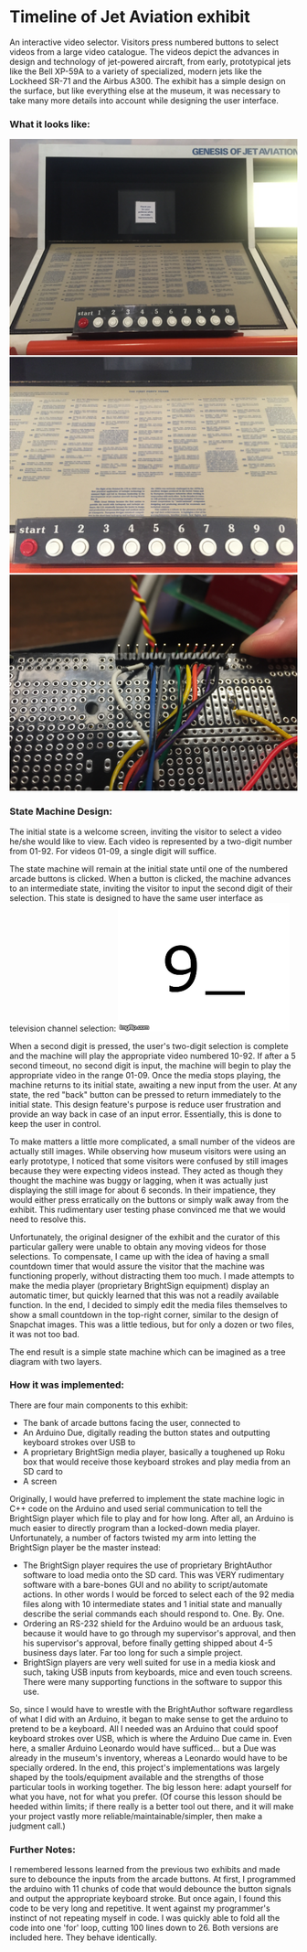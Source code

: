 # Timeline of Jet Aviation exhibit
An interactive video selector. Visitors press numbered buttons to select videos from a large video catalogue. The videos depict the advances in design and technology of jet-powered aircraft, from early, prototypical jets like the Bell XP-59A to a variety of specialized, modern jets like the Lockheed SR-71 and the Airbus A300. The exhibit has a simple design on the surface, but like everything else at the museum, it was necessary to take many more details into account while designing the user interface.

### What it looks like:
![online](https://github.com/pjoneja/Portfolio/blob/master/Timeline%20of%20Jet%20Aviation/IMG_0934.JPG)
![online](https://github.com/pjoneja/Portfolio/blob/master/Timeline%20of%20Jet%20Aviation/IMG_0935.JPG)
![online](https://github.com/pjoneja/Portfolio/blob/master/Timeline%20of%20Jet%20Aviation/IMG_0923.jpg)

### State Machine Design:
The initial state is a welcome screen, inviting the visitor to select a video he/she would like to view. Each video is represented by a two-digit number from 01-92. For videos 01-09, a single digit will suffice. 

The state machine will remain at the initial state until one of the numbered arcade buttons is clicked. When a button is clicked, the machine advances to an intermediate state, inviting the visitor to input the second digit of their selection. This state is designed to have the same user interface as television channel selection:
![online](https://github.com/pjoneja/Portfolio/blob/master/Timeline%20of%20Jet%20Aviation/9_.gif)

When a second digit is pressed, the user's two-digit selection is complete and the machine will play the appropriate video numbered 10-92. If after a 5 second timeout, no second digit is input, the machine will begin to play the appropriate video in the range 01-09. Once the media stops playing, the machine returns to its initial state, awaiting a new input from the user. At any state, the red "back" button can be pressed to return immediately to the initial state. This design feature's purpose is reduce user frustration and provide an way back in case of an input error. Essentially, this is done to keep the user in control.

To make matters a little more complicated, a small number of the videos are actually still images. While observing how museum visitors were using an early prototype, I noticed that some visitors were confused by still images because they were expecting videos instead. They acted as though they thought the machine was buggy or lagging, when it was actually just displaying the still image for about 6 seconds. In their impatience, they would either press erratically on the buttons or simply walk away from the exhibit. This rudimentary user testing phase convinced me that we would need to resolve this. 

Unfortunately, the original designer of the exhibit and the curator of this particular gallery were unable to obtain any moving videos for those selections. To compensate, I came up with the idea of having a small countdown timer that would assure the visitor that the machine was functioning properly, without distracting them too much. I made attempts to make the media player (proprietary BrightSign equipment) display an automatic timer, but quickly learned that this was not a readily available function. In the end, I decided to simply edit the media files themselves to show a small countdown in the top-right corner, similar to the design of Snapchat images. This was a little tedious, but for only a dozen or two files, it was not too bad. 

The end result is a simple state machine which can be imagined as a tree diagram with two layers.  

### How it was implemented:

There are four main components to this exhibit:
* The bank of arcade buttons facing the user, connected to
* An Arduino Due, digitally reading the button states and outputting keyboard strokes over USB to
* A proprietary BrightSign media player, basically a toughened up Roku box that would receive those keyboard strokes and play media from an SD card to
* A screen

Originally, I would have preferred to implement the state machine logic in C++ code on the Arduino and used serial communication to tell the BrightSign player which file to play and for how long. After all, an Arduino is much easier to directly program than a locked-down media player. Unfortunately, a number of factors twisted my arm into letting the BrightSign player be the master instead:
* The BrightSign player requires the use of proprietary BrightAuthor software to load media onto the SD card. This was VERY rudimentary software with a bare-bones GUI and no ability to script/automate actions. In other words I would be forced to select each of the 92 media files along with 10 intermediate states and 1 initial state and manually describe the serial commands each should respond to. One. By. One.
* Ordering an RS-232 shield for the Arduino would be an arduous task, because it would have to go through my supervisor's approval, and then his supervisor's approval, before finally getting shipped about 4-5 business days later. Far too long for such a simple project. 
* BrightSign players are very well suited for use in a media kiosk and such, taking USB inputs from keyboards, mice and even touch screens. There were many supporting functions in the software to suppor this use.

So, since I would have to wrestle with the BrightAuthor software regardless of what I did with an Arduino, it began to make sense to get the arduino to pretend to be a keyboard. All I needed was an Arduino that could spoof keyboard strokes over USB, which is where the Arduino Due came in. Even here, a smaller Arduino Leonardo would have sufficed... but a Due was already in the museum's inventory, whereas a Leonardo would have to be specially ordered. In the end, this project's implementations was largely shaped by the tools/equipment available and the strengths of those particular tools in working together. The big lesson here: adapt yourself for what you have, not for what you prefer. (Of course this lesson should be heeded within limits; if there really is a better tool out there, and it will make your project vastly more reliable/maintainable/simpler, then make a judgment call.)

### Further Notes:
I remembered lessons learned from the previous two exhibits and made sure to debounce the inputs from the arcade buttons. At first, I programmed the arduino with 11 chunks of code that would debounce the button signals and output the appropriate keyboard stroke.  But once again, I found this code to be very long and repetitive. It went against my programmer's instinct of not repeating myself in code. I was quickly able to fold all the code into one 'for' loop, cutting 100 lines down to 26. Both versions are included here. They behave identically.